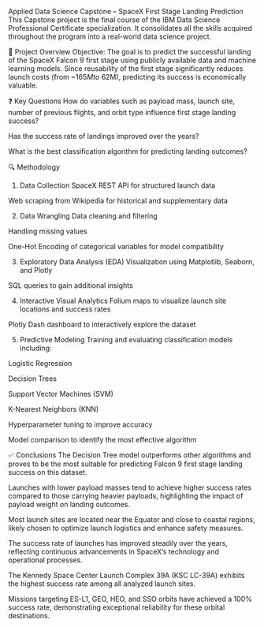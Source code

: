 Applied Data Science Capstone – SpaceX First Stage Landing Prediction
This Capstone project is the final course of the IBM Data Science Professional Certificate specialization. It consolidates all the skills acquired throughout the program into a real-world data science project.

📘 Project Overview
Objective:
The goal is to predict the successful landing of the SpaceX Falcon 9 first stage using publicly available data and machine learning models. Since reusability of the first stage significantly reduces launch costs (from ~$165M to ~$62M), predicting its success is economically valuable.

❓ Key Questions
How do variables such as payload mass, launch site, number of previous flights, and orbit type influence first stage landing success?

Has the success rate of landings improved over the years?

What is the best classification algorithm for predicting landing outcomes?

🔍 Methodology
1. Data Collection
SpaceX REST API for structured launch data

Web scraping from Wikipedia for historical and supplementary data

2. Data Wrangling
Data cleaning and filtering

Handling missing values

One-Hot Encoding of categorical variables for model compatibility

3. Exploratory Data Analysis (EDA)
Visualization using Matplotlib, Seaborn, and Plotly

SQL queries to gain additional insights

4. Interactive Visual Analytics
Folium maps to visualize launch site locations and success rates

Plotly Dash dashboard to interactively explore the dataset

5. Predictive Modeling
Training and evaluating classification models including:

Logistic Regression

Decision Trees

Support Vector Machines (SVM)

K-Nearest Neighbors (KNN)

Hyperparameter tuning to improve accuracy

Model comparison to identify the most effective algorithm

✅ Conclusions
The Decision Tree model outperforms other algorithms and proves to be the most suitable for predicting Falcon 9 first stage landing success on this dataset.

Launches with lower payload masses tend to achieve higher success rates compared to those carrying heavier payloads, highlighting the impact of payload weight on landing outcomes.

Most launch sites are located near the Equator and close to coastal regions, likely chosen to optimize launch logistics and enhance safety measures.

The success rate of launches has improved steadily over the years, reflecting continuous advancements in SpaceX’s technology and operational processes.

The Kennedy Space Center Launch Complex 39A (KSC LC-39A) exhibits the highest success rate among all analyzed launch sites.

Missions targeting ES-L1, GEO, HEO, and SSO orbits have achieved a 100% success rate, demonstrating exceptional reliability for these orbital destinations.
